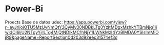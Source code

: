 # Power-Bi
Proects
Base de datos udec:
https://app.powerbi.com/view?r=eyJrIjoiOTU5MzUyNmQtY2QyMy00NDBkLTg0YzItMDgxMzhkYTBmNjg1IiwidCI6IjU2NTgyYjllLTg4MjQtNDlkMC1hNjY1LWNkMzI4YzBlMDA0YSIsImMiOjR9&pageName=ReportSection0d203d92eec31574ef3d
